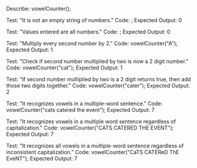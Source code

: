 Describe: vowelCounter();

Test: "It is not an empty string of numbers."
Code: ;
Expected Output: 0

Test: "Values entered are all numbers."
Code: ;
Expected Output: 0

Test: "Multiply every second number by 2."
Code: vowelCounter("A");
Expected Output: 1

Test: "Check if second number multiplied by two is now a 2 digit number."
Code: vowelCounter("cat");
Expected Output: 1

Test: "If second number multiplied by two is a 2 digit returns true, then add those two digits together."
Code: vowelCounter("cater");
Expected Output: 2

Test: "It recognizes vowels in a multiple-word sentence."
Code: vowelCounter("cats catered the event");
Expected Output: 7

Test: "It recognizes vowels in a multiple word sentence regardless of capitalization."
Code: vowelCounter("CATS CATERED THE EVENT");
Expected Output: 7

Test: "It recognizes all vowels in a multiple-word sentence regardless of inconsistent capitalization."
Code: vowelCounter("CaTS CATEReD ThE EveNT");
Expected Output: 7